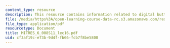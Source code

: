 ```yaml
---
content_type: resource
description: This resource contains information related to digital butterworth filters.
file: /media/https%3A/open-learning-course-data-rc.s3.amazonaws.com/res-6-008-digital-signal-processing-spring-2011/cf3af19ce73b9d4ffb66fcb7f8be5800_MITRES_6_008S11_lec16.pdf
file_type: application/pdf
resourcetype: Document
title: MITRES_6_008S11_lec16.pdf
uid: cf3af19c-e73b-9d4f-fb66-fcb7f8be5800
---
```

